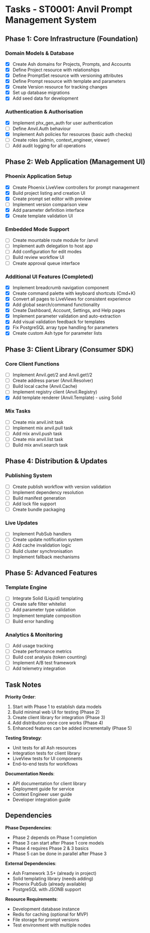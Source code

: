 # Tasks - ST0001: Anvil Prompt Management System

## Phase 1: Core Infrastructure (Foundation)

### Domain Models & Database

- [x] Create Ash domains for Projects, Prompts, and Accounts
- [x] Define Project resource with relationships
- [x] Define PromptSet resource with versioning attributes
- [x] Define Prompt resource with template and parameters
- [x] Create Version resource for tracking changes
- [x] Set up database migrations
- [x] Add seed data for development

### Authentication & Authorisation

- [x] Implement phx_gen_auth for user authentication
- [ ] Define Anvil.Auth behaviour
- [x] Implement Ash policies for resources (basic auth checks)
- [ ] Create roles (admin, context_engineer, viewer)
- [ ] Add audit logging for all operations

## Phase 2: Web Application (Management UI)

### Phoenix Application Setup

- [x] Create Phoenix LiveView controllers for prompt management
- [x] Build project listing and creation UI
- [x] Create prompt set editor with preview
- [ ] Implement version comparison view
- [x] Add parameter definition interface
- [x] Create template validation UI

### Embedded Mode Support

- [ ] Create mountable route module for /anvil
- [ ] Implement auth delegation to host app
- [ ] Add configuration for edit modes
- [ ] Build review workflow UI
- [ ] Create approval queue interface

### Additional UI Features (Completed)

- [x] Implement breadcrumb navigation component
- [x] Create command palette with keyboard shortcuts (Cmd+K)
- [x] Convert all pages to LiveViews for consistent experience
- [x] Add global search/command functionality
- [x] Create Dashboard, Account, Settings, and Help pages
- [x] Implement parameter validation and auto-extraction
- [x] Add visual validation feedback for templates
- [x] Fix PostgreSQL array type handling for parameters
- [x] Create custom Ash type for parameter lists

## Phase 3: Client Library (Consumer SDK)

### Core Client Functions

- [ ] Implement Anvil.get/2 and Anvil.get!/2
- [ ] Create address parser (Anvil.Resolver)
- [ ] Build local cache (Anvil.Cache)
- [ ] Implement registry client (Anvil.Registry)
- [x] Add template renderer (Anvil.Template) - using Solid

### Mix Tasks

- [ ] Create mix anvil.init task
- [ ] Implement mix anvil.pull task
- [ ] Add mix anvil.push task
- [ ] Create mix anvil.list task
- [ ] Build mix anvil.search task

## Phase 4: Distribution & Updates

### Publishing System

- [ ] Create publish workflow with version validation
- [ ] Implement dependency resolution
- [ ] Build manifest generation
- [ ] Add lock file support
- [ ] Create bundle packaging

### Live Updates

- [ ] Implement PubSub handlers
- [ ] Create update notification system
- [ ] Add cache invalidation logic
- [ ] Build cluster synchronisation
- [ ] Implement fallback mechanisms

## Phase 5: Advanced Features

### Template Engine

- [ ] Integrate Solid (Liquid) templating
- [ ] Create safe filter whitelist
- [ ] Add parameter type validation
- [ ] Implement template composition
- [ ] Build error handling

### Analytics & Monitoring

- [ ] Add usage tracking
- [ ] Create performance metrics
- [ ] Build cost analysis (token counting)
- [ ] Implement A/B test framework
- [ ] Add telemetry integration

## Task Notes

**Priority Order**:

1. Start with Phase 1 to establish data models
2. Build minimal web UI for testing (Phase 2)
3. Create client library for integration (Phase 3)
4. Add distribution once core works (Phase 4)
5. Enhanced features can be added incrementally (Phase 5)

**Testing Strategy**:

- Unit tests for all Ash resources
- Integration tests for client library
- LiveView tests for UI components
- End-to-end tests for workflows

**Documentation Needs**:

- API documentation for client library
- Deployment guide for service
- Context Engineer user guide
- Developer integration guide

## Dependencies

**Phase Dependencies**:

- Phase 2 depends on Phase 1 completion
- Phase 3 can start after Phase 1 core models
- Phase 4 requires Phase 2 & 3 basics
- Phase 5 can be done in parallel after Phase 3

**External Dependencies**:

- Ash Framework 3.5+ (already in project)
- Solid templating library (needs adding)
- Phoenix PubSub (already available)
- PostgreSQL with JSONB support

**Resource Requirements**:

- Development database instance
- Redis for caching (optional for MVP)
- File storage for prompt versions
- Test environment with multiple nodes
